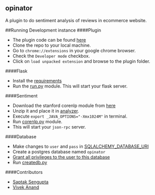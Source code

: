 ## opinator
A plugin to do sentiment analysis of reviews in ecommerce website.

##Running Development instance
####Plugin
* The plugin code can be found [here](https://github.com/SaptakS/opinator-plugin)
* Clone the repo to your local machine.
* Go to `chrome://extensions` in your google chrome browser.
* Check the `Developer mode` checkbox.
* Click on `load unpacked extension` and browse to the plugin folder.

####Flask
* Install the [requirements](https://github.com/vivekanand1101/opinator-coreserver/blob/master/requirements.txt)
* Run the [run.py](https://github.com/vivekanand1101/opinator-coreserver/blob/master/run.py) module. This will start your flask server.

####Sentiment
* Download the stanford corenlp module from [here](http://nlp.stanford.edu/software/corenlp.shtml)
* Unzip it and place it in [analyzer](https://github.com/vivekanand1101/opinator-coreserver/tree/master/analyzer).
* Execute `export _JAVA_OPTIONS="-Xmx1024M"` in terminal.
* Run [corenlp.py](https://github.com/vivekanand1101/opinator-coreserver/blob/master/analyzer/corenlp.py) module.
* This will start your `json-rpc` server.

####Database
* Make changes to `user` and `pass` in [SQLALCHEMY_DATABASE_URI](https://github.com/vivekanand1101/opinator-coreserver/blob/master/opinator/config.py#L17)
* Create a postgres database named `opinator`
* [Grant all privileges to the user to this database](http://stackoverflow.com/questions/5016505/mysql-grant-all-privileges-on-database/5016587#5016587)
* Run [createdb.py](https://github.com/vivekanand1101/opinator-coreserver/blob/master/createdb.py)


####Contributors
* [Saptak Sengupta](https://github.com/SaptakS)
* [Vivek Anand](https://github.com/vivekanand1101)
